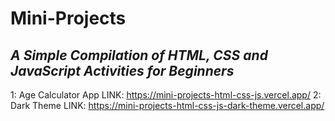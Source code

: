 # Mini-Projects
## _A Simple Compilation of HTML, CSS and JavaScript Activities for Beginners_
1: Age Calculator App LINK: https://mini-projects-html-css-js.vercel.app/
2: Dark Theme LINK: https://mini-projects-html-css-js-dark-theme.vercel.app/

